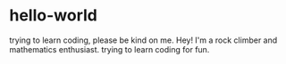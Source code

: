 # hello-world
trying to learn coding, please be kind on me.
Hey!
I'm a rock climber and mathematics enthusiast. trying to learn coding for fun.
